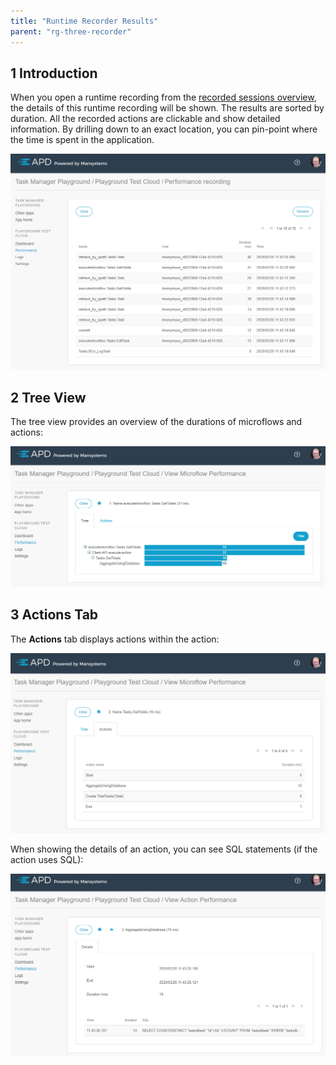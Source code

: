 ```yaml
---
title: "Runtime Recorder Results"
parent: "rg-three-recorder"
---
```


## 1 Introduction

When you open a runtime recording from the [recorded sessions overview](rg-three-recorder), the details of this runtime recording will be shown. The results are sorted by duration. All the recorded actions are clickable and show detailed information. By drilling down to an exact location, you can pin-point where the time is spent in the application.

![](attachments/rg-three/Performance_runtime_recording.png)

## 2 Tree View

The tree view provides an overview of the durations of microflows and actions:

![](attachments/rg-three/Performance_runtime_recording_ActionsTree.png)

## 3 Actions Tab

The **Actions** tab displays actions within the action:

![](attachments/rg-three/Performance_runtime_recording_ActionsActions.png)

When showing the details of an action, you can see SQL statements (if the action uses SQL):

![](attachments/rg-three/Performance_runtime_recording_Action.png)
